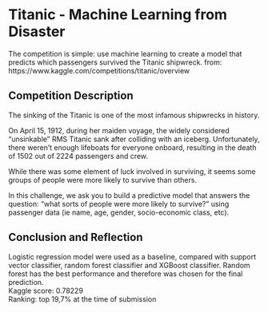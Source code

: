 <h1>Titanic - Machine Learning from Disaster</h1>
The competition is simple: use machine learning to create a model that predicts which passengers survived the Titanic shipwreck.
from: https://www.kaggle.com/competitions/titanic/overview

<h2> Competition Description</h2>
The sinking of the Titanic is one of the most infamous shipwrecks in history.

On April 15, 1912, during her maiden voyage, the widely considered “unsinkable” RMS Titanic sank after colliding with an iceberg. Unfortunately, there weren’t enough lifeboats for everyone onboard, resulting in the death of 1502 out of 2224 passengers and crew.

While there was some element of luck involved in surviving, it seems some groups of people were more likely to survive than others.

In this challenge, we ask you to build a predictive model that answers the question: “what sorts of people were more likely to survive?” using passenger data (ie name, age, gender, socio-economic class, etc).

<h2> Conclusion and Reflection </h2>
Logistic regression model were used as a baseline, compared with support vector classifier, random forest classifier and XGBoost classifier. Random forest has the best performance and therefore was chosen for the final prediction.  <br>
Kaggle score: 0.78229<br>
Ranking: top 19,7% at the time of submission<br>

